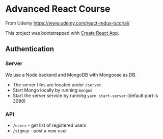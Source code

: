 # Advanced React Course

From Udemy https://www.udemy.com/react-redux-tutorial/

This project was bootstrapped with [Create React App](https://github.com/facebookincubator/create-react-app).

## Authentication

### Server

We use a Node backend and MongoDB with Mongoose as DB.

- The server files are located under `/server`.
- Start Mongo locally by running `mongod`
- Start the server service by running `yarn start-server` (default port is 3090)

### API

- `/users` - get list of registered users
- `/signup` - post a new user